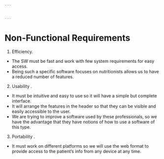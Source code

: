 ```yaml
---


---
```


<h1 id="non-functional-requirements">Non-Functional Requirements</h1>
<ol>
<li>Efficiency.</li>
</ol>
<ul>
<li>The SW must be fast and work with few system requirements for easy access.</li>
<li>Being such a specific software focuses on nutritionists allows us to have a reduced number of features.</li>
</ul>
<ol start="2">
<li>Usability .</li>
</ol>
<ul>
<li>It must be intuitive and easy to use so it will have a simple but complete interface.</li>
<li>It will arrange the features in the header so that they can be visible and easily accessible to the user.</li>
<li>We are trying to improve a software used by these professionals, so we have the advantage that they have notions of how to use a software of this type.</li>
</ul>
<ol start="3">
<li>Portability .</li>
</ol>
<ul>
<li>It must work on different platforms so we will use the web format to provide access to the patient’s info from any device at any time.</li>
</ul>

